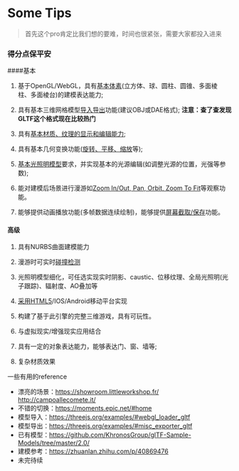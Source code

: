 # Some Tips

> 首先这个pro肯定比我们想的要难，时间也很紧张，需要大家都投入进来



### 得分点保平安

####基本

1. 基于OpenGL/WebGL，具有<u>基本体素</u>(立方体、球、圆柱、圆锥、多面棱 柱、多面棱台)的建模表达能力; 

2. 具有基本三维网格模型<u>导入导出</u>功能(建议OBJ或DAE格式);
   **注意：查了查发现GLTF这个格式现在比较热门**
3. 具有<u>基本材质、纹理的显示和编辑能力</u>;
4.  具有基本几何变换功能(<u>旋转、平移、缩放</u>等);
5. <u>基本光照明模型</u>要求，并实现基本的光源编辑(如调整光源的位置，光强等参数); 
6. 能对建模后场景进行漫游如<u>Zoom In/Out, Pan, Orbit, Zoom To Fit</u>等观察功能。 
7. 能够提供动画播放功能(多帧数据连续绘制)，能够提供<u>屏幕截取/保存</u>功能。 

#### 高级

1. 具有NURBS曲面建模能力

2. 漫游时可实时<u>碰撞检测</u>

3. 光照明模型细化，可任选实现实时阴影、caustic、位移纹理、全局光照明(光子跟踪)、辐射度、AO叠加等

4. <u>采用HTML5</u>/IOS/Android移动平台实现

5. 构建了基于此引擎的完整三维游戏，具有可玩性。
6. 与虚拟现实/增强现实应用结合

7. 具有一定的对象表达能力，能够表达门、窗、墙等;
8. 复杂材质效果





一些有用的reference

- 漂亮的场景：https://showroom.littleworkshop.fr/
  http://campoallecomete.it/
- 不错的切换：https://moments.epic.net/#home
- 模型导入：https://threejs.org/examples/#webgl_loader_gltf
- 模型导出：https://threejs.org/examples/#misc_exporter_gltf
- 已有模型：https://github.com/KhronosGroup/glTF-Sample-Models/tree/master/2.0/
- 建模参考：https://zhuanlan.zhihu.com/p/40869476
- 未完待续

